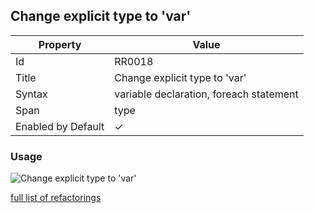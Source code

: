 ## Change explicit type to 'var'

| Property | Value |
| -------- | ----- |
| Id | RR0018 |
| Title | Change explicit type to 'var' |
| Syntax | variable declaration, foreach statement |
| Span | type |
| Enabled by Default | &#x2713; |

### Usage

![Change explicit type to 'var'](../../images/refactorings/ChangeExplicitTypeToVar.png)

[full list of refactorings](Refactorings.md)